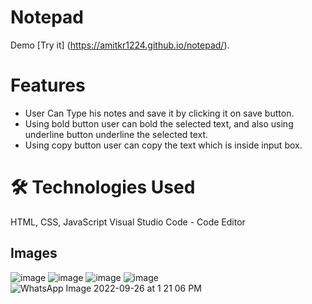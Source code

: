 # Notepad
Demo [Try it] (https://amitkr1224.github.io/notepad/).

# Features
- User Can Type his notes and save it by clicking it on save button.
- Using bold button user can bold the selected text, and also using underline button underline the selected text.
- Using copy button user can copy the text which is inside input box.

# 🛠 Technologies Used
HTML, CSS, JavaScript
Visual Studio Code - Code Editor


## Images
![image](https://user-images.githubusercontent.com/88556839/192165797-f5e2d22e-d8a5-4003-a3cd-cd1317f1355d.png)
![image](https://user-images.githubusercontent.com/88556839/192221644-025a84e8-26d4-4412-8b96-1e86f91665f4.png)
![image](https://user-images.githubusercontent.com/88556839/192165804-05a31054-444c-4232-83a3-e7cf0d6570ab.png)
![image](https://user-images.githubusercontent.com/88556839/192221931-f236d353-c95f-4c80-966d-c1cb7d4b9f81.png)
![WhatsApp Image 2022-09-26 at 1 21 06 PM](https://user-images.githubusercontent.com/88556839/192222361-5e3e285a-9d7f-4123-ab62-3a757372788a.jpeg)
